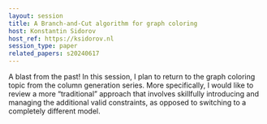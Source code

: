 ```yaml
---
layout: session
title: A Branch-and-Cut algorithm for graph coloring
host: Konstantin Sidorov
host_ref: https://ksidorov.nl
session_type: paper
related_papers: s20240617
---
```


A blast from the past! In this session, I plan to return to the graph coloring topic from the column generation series. More specifically, I would like to review a more “traditional” approach that involves skillfully introducing and managing the additional valid constraints, as opposed to switching to a completely different model.
